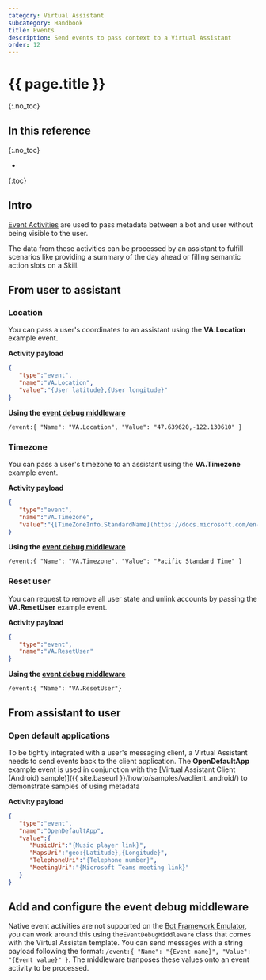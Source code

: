 ```yaml
---
category: Virtual Assistant
subcategory: Handbook
title: Events
description: Send events to pass context to a Virtual Assistant
order: 12
---
```


# {{ page.title }}
{:.no_toc}

## In this reference
{:.no_toc}

* 
{:toc}

## Intro

[Event Activities](https://docs.microsoft.com/en-us/azure/bot-service/dotnet/bot-builder-dotnet-activities?view=azure-bot-service-3.0#event) are used to pass metadata between a bot and user without being visible to the user.

The data from these activities can be processed by an assistant to fulfill scenarios like providing a summary of the day ahead or filling semantic action slots on a Skill.

## From user to assistant
### Location

You can pass a user's coordinates to an assistant using the **VA.Location** example event.

**Activity payload**
```json
{ 
   "type":"event",
   "name":"VA.Location",
   "value":"{User latitude},{User longitude}"
}
```

**Using the [event debug middleware](#add-and-configure-the-event-debug-middleware)**
```
/event:{ "Name": "VA.Location", "Value": "47.639620,-122.130610" }
```

### Timezone
You can pass a user's timezone to an assistant using the **VA.Timezone** example event.

**Activity payload**
```json
{ 
   "type":"event",
   "name":"VA.Timezone",
   "value":"{[TimeZoneInfo.StandardName](https://docs.microsoft.com/en-us/dotnet/api/system.timezoneinfo.standardname?view=netcore-2.2#System_TimeZoneInfo_StandardName)}"
}
```

**Using the [event debug middleware](#add-and-configure-the-event-debug-middleware)**
```
/event:{ "Name": "VA.Timezone", "Value": "Pacific Standard Time" }
```

### Reset user
You can request to remove all user state and unlink accounts by passing the **VA.ResetUser** example event.

**Activity payload**
```json
{ 
   "type":"event",
   "name":"VA.ResetUser"
}
```

**Using the [event debug middleware](#add-and-configure-the-event-debug-middleware)**
```
/event:{ "Name": "VA.ResetUser"}
```

## From assistant to user
### Open default applications
To be tightly integrated with a user's messaging client, a Virtual Assistant needs to send events back to the client application.
The **OpenDefaultApp** example event is used in conjunction with the [Virtual Assistant Client (Android) sample)]({{ site.baseurl }}/howto/samples/vaclient_android/) to demonstrate samples of using metadata

**Activity payload**
```json
{ 
   "type":"event",
   "name":"OpenDefaultApp",
   "value":{ 
      "MusicUri":"{Music player link}",
      "MapsUri":"geo:{Latitude},{Longitude}",
      "TelephoneUri":"{Telephone number}",
      "MeetingUri":"{Microsoft Teams meeting link}"
   }
}
```

## Add and configure the event debug middleware
Native event activities are not supported on the [Bot Framework Emulator](https://aka.ms/botframework-emulator), you can work around this using the`EventDebugMiddleware` class that comes with the Virtual Assistan template.
You can send messages with a string payload following the format: `/event:{ "Name": "{Event name}", "Value": "{Event value}" }`. The middleware tranposes these values onto an event activity to be processed.
